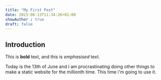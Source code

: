```yaml
---
title: "My First Post"
date: 2023-06-13T11:34:26+01:00
showAuthor : true
draft: false
---
```


## Introduction

This is **bold** text, and this is *emphasised* text.

Today is the 13th of June and I am procrastinating doing other things to make a static website for the millionth time. This time i'm going to use it.


